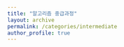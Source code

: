 ```yaml
---
title: "알고리즘 중급과정"
layout: archive
permalink: /categories/intermediate
author_profile: true
---
```

